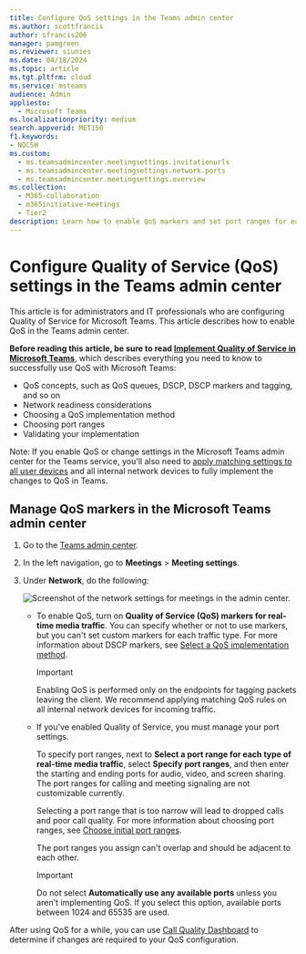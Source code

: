 ```yaml
---
title: Configure QoS settings in the Teams admin center 
ms.author: scottfrancis
author: sfrancis206
manager: pamgreen
ms.reviewer: siunies
ms.date: 04/18/2024
ms.topic: article
ms.tgt.pltfrm: cloud
ms.service: msteams
audience: Admin
appliesto: 
  - Microsoft Teams
ms.localizationpriority: medium
search.appverid: MET150
f1.keywords:
- NOCSH
ms.custom: 
  - ms.teamsadmincenter.meetingsettings.invitationurls
  - ms.teamsadmincenter.meetingsettings.network.ports
  - ms.teamsadmincenter.meetingsettings.overview
ms.collection: 
  - M365-collaboration
  - m365initiative-meetings
  - Tier2
description: Learn how to enable QoS markers and set port ranges for each type of media traffic in Teams meetings.
---
```


# Configure Quality of Service (QoS) settings in the Teams admin center

<a name="bknetwork"> </a>

This article is for administrators and IT professionals who are configuring Quality of Service for Microsoft Teams. This article describes how to enable QoS in the Teams admin center.

**Before reading this article, be sure to read [Implement Quality of Service in Microsoft Teams](qos-in-teams.md)**, which describes everything you need to know to successfully use QoS with Microsoft Teams:

- QoS concepts, such as QoS queues, DSCP, DSCP markers and tagging, and so on
- Network readiness considerations
- Choosing a QoS implementation method
- Choosing port ranges
- Validating your implementation

Note: If you enable QoS or change settings in the Microsoft Teams admin center for the Teams service, you'll also need to [apply matching settings to all user devices](QoS-in-Teams-clients.md) and all internal network devices to fully implement the changes to QoS in Teams.

## Manage QoS markers in the Microsoft Teams admin center

1. Go to the [Teams admin center](https://admin.teams.microsoft.com).
2. In the left navigation, go to **Meetings** > **Meeting settings**.
3. Under **Network**, do the following:

    ![Screenshot of the network settings for meetings in the admin center.](media/meeting-settings-network.png "Screenshot of the network settings for Teams meetings in the Microsoft Teams admin center")

    - To enable QoS, turn on **Quality of Service (QoS) markers for real-time media traffic**. You can specify whether or not to use markers, but you can't set custom markers for each traffic type. For more information about DSCP markers, see [Select a QoS implementation method](QoS-in-Teams.md#step-2-select-a-qos-implementation-method).

        > [!IMPORTANT]
        > Enabling QoS is performed only on the endpoints for tagging packets leaving the client. We recommend applying matching QoS rules on all internal network devices for incoming traffic.

    - If you've enabled Quality of Service, you must manage your port settings. 
    
      To specify port ranges, next to **Select a port range for each type of real-time media traffic**, select  **Specify port ranges**, and then enter the starting and ending ports for audio, video, and screen sharing. The port ranges for calling and meeting signaling are not customizable currently.
      
      Selecting a port range that is too narrow will lead to dropped calls and poor call quality. For more information about choosing port ranges, see [Choose initial port ranges](qos-in-teams.md#step-3-choose-initial-port-ranges-for-each-media-type).

      The port ranges you assign can't overlap and should be adjacent to each other.

      > [!IMPORTANT]
      > Do not select **Automatically use any available ports** unless you aren't implementing QoS. If you select this option, available ports between 1024 and 65535 are used. 

After using QoS for a while, you can use [Call Quality Dashboard](cqd-what-is-call-quality-dashboard.md) to determine if changes are required to your QoS configuration.  
